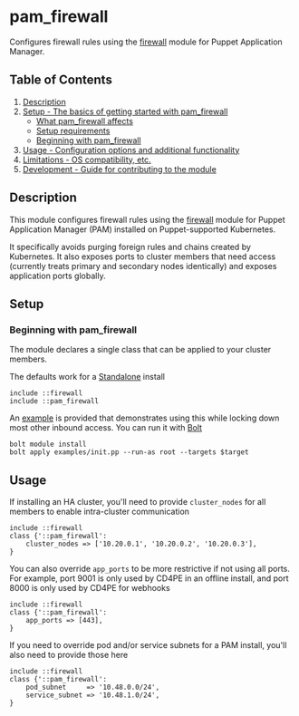 # pam_firewall

Configures firewall rules using the [firewall] module for Puppet Application Manager.

## Table of Contents

1. [Description](#description)
1. [Setup - The basics of getting started with pam_firewall](#setup)
    * [What pam_firewall affects](#what-pam_firewall-affects)
    * [Setup requirements](#setup-requirements)
    * [Beginning with pam_firewall](#beginning-with-pam_firewall)
1. [Usage - Configuration options and additional functionality](#usage)
1. [Limitations - OS compatibility, etc.](#limitations)
1. [Development - Guide for contributing to the module](#development)

## Description

This module configures firewall rules using the [firewall] module for Puppet Application Manager (PAM) installed on Puppet-supported Kubernetes.

It specifically avoids purging foreign rules and chains created by Kubernetes. It also exposes ports to cluster members that need access (currently treats primary and secondary nodes identically) and exposes application ports globally.

## Setup

### Beginning with pam_firewall

The module declares a single class that can be applied to your cluster members.

The defaults work for a [Standalone] install

    include ::firewall
    include ::pam_firewall

An [example](examples/init.pp) is provided that demonstrates using this while locking down most other inbound access. You can run it with [Bolt]

    bolt module install
    bolt apply examples/init.pp --run-as root --targets $target

## Usage

If installing an HA cluster, you'll need to provide `cluster_nodes` for all members to enable intra-cluster communication

    include ::firewall
    class {'::pam_firewall':
        cluster_nodes => ['10.20.0.1', '10.20.0.2', '10.20.0.3'],
    }

You can also override `app_ports` to be more restrictive if not using all ports. For example, port 9001 is only used by CD4PE in an offline install, and port 8000 is only used by CD4PE for webhooks

    include ::firewall
    class {'::pam_firewall':
        app_ports => [443],
    }

If you need to override pod and/or service subnets for a PAM install, you'll also need to provide those here

    include ::firewall
    class {'::pam_firewall':
        pod_subnet     => '10.48.0.0/24',
        service_subnet => '10.48.1.0/24',
    }

[firewall]: https://forge.puppet.com/modules/puppetlabs/firewall
[Standalone]: https://puppet.com/docs/continuous-delivery/4.x/pam/pam-node-arch.html
[Bolt]: http://pup.pt/installbolt
